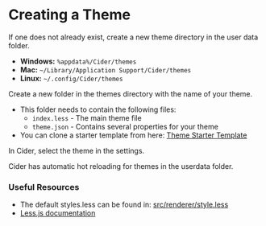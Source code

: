 # Creating a Theme

If one does not already exist, create a new theme directory in the user data folder.

* **Windows:** `%appdata%/Cider/themes`
* **Mac:** `~/Library/Application Support/Cider/themes`
* **Linux:** `~/.config/Cider/themes`

Create a new folder in the themes directory with the name of your theme.

* This folder needs to contain the following files:
  * `index.less` - The main theme file
  * `theme.json` - Contains several properties for your theme
* You can clone a starter template from here: [Theme Starter Template](https://github.com/ciderapp/CiderThemeTemplate)

In Cider, select the theme in the settings.

Cider has automatic hot reloading for themes in the userdata folder.

### Useful Resources

* The default styles.less can be found in: [src/renderer/style.less](https://github.com/ciderapp/Cider/tree/main/src/renderer/style.less)
* [Less.js documentation](https://lesscss.org/)
